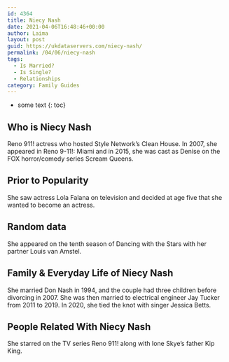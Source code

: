 ```yaml
---
id: 4364
title: Niecy Nash
date: 2021-04-06T16:48:46+00:00
author: Laima
layout: post
guid: https://ukdataservers.com/niecy-nash/
permalink: /04/06/niecy-nash
tags:
  - Is Married?
  - Is Single?
  - Relationships
category: Family Guides
---
```


* some text
{: toc}


## Who is Niecy Nash
                  
                  
                  
Reno 911! actress who hosted Style Network&#8217;s Clean House. In 2007, she appeared in Reno 9-11!: Miami and in 2015, she was cast as Denise on the FOX horror/comedy series Scream Queens.
                  
              
            
              
            
                
                
                
## Prior to Popularity
                  
                  
                  
She saw actress Lola Falana on television and decided at age five that she wanted to become an actress.
                  
              
            
              
            
                
                
                
## Random data
                  
                  
                  
She appeared on the tenth season of Dancing with the Stars with her partner Louis van Amstel.
                  
              
            
              
            
                
                
                
## Family & Everyday Life of Niecy Nash
                  
                  
                  
She married Don Nash in 1994, and the couple had three children before divorcing in 2007. She was then married to electrical engineer Jay Tucker from 2011 to 2019. In 2020, she tied the knot with singer Jessica Betts.
                  
              
            
              
            
                
                
                
## People Related With Niecy Nash
                  
                  
                  
She starred on the TV series Reno 911! along with Ione Skye&#8217;s father Kip King.
                  
              
            
              
            
                
              
            
              
              
            
            
              
            
          
          
          
